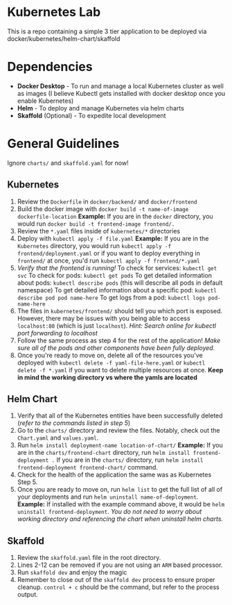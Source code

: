 # Kubernetes Lab

This is a repo containing a simple 3 tier application to be deployed via docker/kubernetes/helm-chart/skaffold

# Dependencies

- **Docker Desktop** - To run and manage a local Kubernetes cluster as well as images (I believe Kubectl gets installed with docker desktop once you enable Kubernetes)
- **Helm** - To deploy and manage Kubernetes via helm charts
- **Skaffold** (Optional) - To expedite local development

# General Guidelines

Ignore `charts/` and `skaffold.yaml` for now!

## Kubernetes

1. Review the `Dockerfile` in `docker/backend/` and `docker/frontend`
2. Build the docker image with `docker build -t name-of-image dockerfile-location` 
**Example:** If you are in the `docker` directory, you would run `docker build -t frontend-image frontend/.`
3. Review the `*.yaml` files inside of `kubernetes/*` directories
4. Deploy with `kubectl apply -f file.yaml`
**Example:** If you are in the `Kubernetes` directory, you would run `kubectl apply -f frontend/deployment.yaml` or if you want to deploy everything in `frontend/` at once, you'd run `kubectl apply -f frontend/*.yaml`
5. *Verify that the frontend is running!*
To check for services: `kubectl get svc`
To check for pods: `kubectl get pods`
To get detailed information about pods: `kubectl describe pods` (this will describe all pods in default namespace)
To get detailed information about a specific pod: `kubectl describe pod pod name-here`
To get logs from a pod: `kubectl logs pod-name-here`
6. The files in `kubernetes/frontend/` should tell you which port is exposed. However, there may be issues with you being able to access `localhost:80` (which is just `localhost`). *Hint: Search online for kubectl port forwarding to localhost*
7. Follow the same process as step 4 for the rest of the application! *Make sure all of the pods and other components have been fully deployed.*
8. Once you're ready to move on, delete all of the resources you've deployed with `kubectl delete -f yaml-file-here.yaml` or `kubectl delete -f *.yaml` if you want to delete multiple resources at once. **Keep in mind the working directory vs where the yamls are located**

## Helm Chart

1. Verify that all of the Kubernetes entities have been successfully deleted (*refer to the commands listed in step 5*)
2. Go to the `charts/` directory and review the files. Notably, check out the `Chart.yaml` and `values.yaml`.
3. Run `helm install deployment-name location-of-chart/`
**Example:** If you are in the `charts/frontend-chart` directory, run `helm install frontend-deployment .` If you are in the `charts/` directory, run `helm install frontend-deployment frontend-chart/` command.
4. Check for the health of the application the same was as Kubernetes Step 5.
5. Once you are ready to move on, run `helm list` to get the full list of all of your deployments and run `helm uninstall name-of-deployment`. **Example:** If installed with the example command above, it would be `helm uninstall frontend-deployment`. *You do not need to worry about working directory and referencing the chart when uninstall helm charts.*

## Skaffold

1. Review the `skaffold.yaml` file in the root directory.
2. Lines 2-12 can be removed if you are not using an `ARM` based processor.
3. Run `skaffold dev` and enjoy the magic
4. Remember to close out of the `skaffold dev` process to ensure proper cleanup. `control + c` should be the command, but refer to the process output.